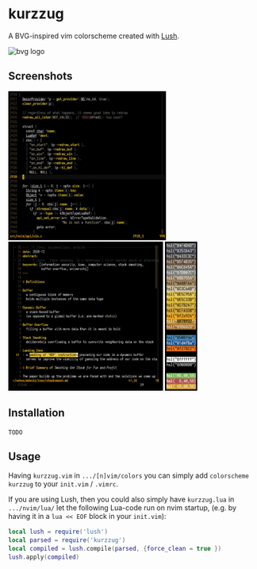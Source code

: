 # kurzzug

A BVG-inspired vim colorscheme created with [Lush](https://github.com/rktjmp/lush.nvim).

<img src="https://upload.wikimedia.org/wikipedia/commons/thumb/d/d4/Bvg-logo.svg/1024px-Bvg-logo.svg.png" alt="bvg logo" width="50px">

## Screenshots

<img src="img/c.png" alt="C Highlighting Demo (TS on)" height="300px">
<img src="img/md.png" alt="Markdown Highlighting Demo (using vim-pandoc-syntax)" height="300px">
<img src="img/palette.png" alt="Palette Preview" height="300px">

## Installation

```
TODO
```

## Usage

Having `kurzzug.vim` in `.../[n]vim/colors` you can simply add `colorscheme
kurzzug` to your `init.vim` / `.vimrc`.

If you are using Lush, then you could also simply have `kurzzug.lua` in
`.../nvim/lua/` let the following Lua-code run on nvim startup,
(e.g. by having it in a `lua << EOF` block in your `init.vim`):

```lua
local lush = require('lush')
local parsed = require('kurzzug')
local compiled = lush.compile(parsed, {force_clean = true })
lush.apply(compiled)
```
